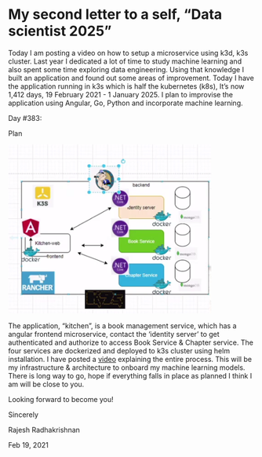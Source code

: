 # My second letter to a self, “Data scientist 2025”

Today I am posting a video on how to setup a microservice using k3d, k3s cluster. Last year I dedicated a lot of time to study machine learning and also spent some time exploring data engineering. Using that knowledge I built an application and found out some areas of improvement. Today I have the application running in k3s which is half the kubernetes (k8s), It’s now 1,412 days, 19 February 2021 - 1 January 2025. I plan to improvise the application using Angular, Go, Python and incorporate machine learning.

Day \#383:

Plan

![](/images/2021-02-19-Microservices_k3s_kitchen/media/image1.png)

The application, “kitchen”, is a book management service, which has a angular frontend microservice, contact the ‘identity server’ to get authenticated and authorize to access Book Service & Chapter service. The four services are dockerized and deployed to k3s cluster using helm installation. I have posted a [video](https://www.fast.ai/) explaining the entire process. This will be my infrastructure & architecture to onboard my machine learning models. There is long way to go, hope if everything falls in place as planned I think I am will be close to you.

Looking forward to become you\!

Sincerely

Rajesh Radhakrishnan

Feb 19, 2021
